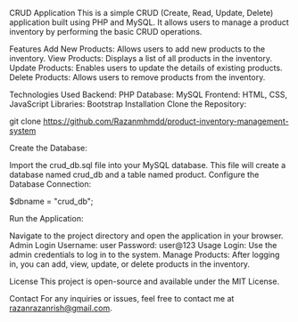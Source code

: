 CRUD Application
This is a simple CRUD (Create, Read, Update, Delete) application built using PHP and MySQL. It allows users to manage a product inventory by performing the basic CRUD operations.

Features
Add New Products: Allows users to add new products to the inventory.
View Products: Displays a list of all products in the inventory.
Update Products: Enables users to update the details of existing products.
Delete Products: Allows users to remove products from the inventory.


Technologies Used
Backend: PHP
Database: MySQL
Frontend: HTML, CSS, JavaScript
Libraries: Bootstrap 
Installation
Clone the Repository:

git clone https://github.com/Razanmhmdd/product-inventory-management-system

Create the Database:

Import the crud_db.sql file into your MySQL database.
This file will create a database named crud_db and a table named product.
Configure the Database Connection:

$dbname = "crud_db";

Run the Application:

Navigate to the project directory and open the application in your browser.
Admin Login
Username: user
Password: user@123
Usage
Login:
Use the admin credentials to log in to the system.
Manage Products:
After logging in, you can add, view, update, or delete products in the inventory.

License
This project is open-source and available under the MIT License.

Contact
For any inquiries or issues, feel free to contact me at razanrazanrish@gmail.com.
